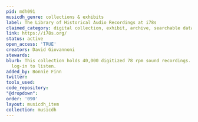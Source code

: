```yaml
---
pid: mdh091
musicdh_genre: collections & exhibits
label: The Library of Historical Audio Recordings at i78s
claimed_category: digital collection, exhibit, archive, searchable database
link: https://i78s.org/
status: active
open_access: 'TRUE'
creators: David Giovannoni
stewards: 
blurb: This collection holds 40,000 digitized 78 rpm sound recordings. Requires free
  log-in to listen.
added_by: Bonnie Finn
twitter: 
tools_used: 
code_repository: 
"@dropdown": 
order: '090'
layout: musicdh_item
collection: musicdh
---
```

